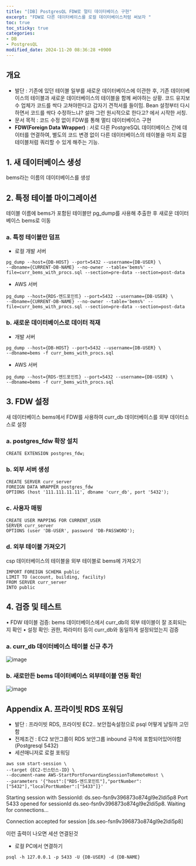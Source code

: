 ```yaml
---
title: "[DB] PostgresQL FDW로 멀티 데이터베이스 구현"
excerpt: "FDW로 다른 데이터베이스를 로컬 데이터베이스처럼 써보자 "
toc: true
toc_sticky: true
categories:
- DB
- PostgresQL
modified_date: 2024-11-20 08:36:28 +0900
---
```

## 개요 
- 발단 : 기존에 있던 테이블 일부를 새로운 데이터베이스에 이관한 후, 기존 데이터베이스의 테이블과 새로운 데이터베이스의 테이블을 함께 써야하는 상황. 코드 유지보수 업체가 코드를 싹다 고쳐야한다고 갑자기 견적서를 들이밈. Bean 설정부터 다시하면서 코드를 싹다 수정하느냐? 설마 그런 원시적으로 한다고? 에서 시작한 서칭. 
- 문서 목적 : 코드 수정 없이 FDW를 통해 멀티 데이터베이스 구현 
- **FDW(Foreign Data Wrapper)** : 서로 다른 PostgreSQL 데이터베이스 간에 데이터를 연결하여, 별도의 코드 변경 없이 다른 데이터베이스의 테이블을 마치 로컬 테이블처럼 쿼리할 수 있게 해주는 기능. 

## 1. 새 데이터베이스 생성

bems라는 이름의 데이터베이스를 생성

## 2. 특정 테이블 마이그레이션

테이블 이름에 bems가 포함된 테이블만 pg_dump를 사용해 추출한 후 새로운 데이터베이스 bems로 이동

### a. 특정 테이블만 덤프

- 로컬 개발 서버 
```
pg_dump --host={DB-HOST} --port=5432 --username={DB-USER} \
--dbname={CURRENT-DB-NAME} --no-owner --table='bems%' --file=curr_bems_with_procs.sql --section=pre-data --section=post-data
```

- AWS 서버 
```
pg_dump --host={RDS-엔드포인트} --port=5432 --username={DB-USER} \
--dbname={CURRENT-DB-NAME} --no-owner --table='bems%' --file=curr_bems_with_procs.sql --section=pre-data --section=post-data
```

### b. 새로운 데이터베이스로 데이터 적재

- 개발 서버 
```
pg_dump --host={DB-HOST} --port=5432 --username={DB-USER} \
--dbname=bems -f curr_bems_with_procs.sql 
```

- AWS 서버 
```
pg_dump --host={RDS-엔드포인트} --port=5432 --username={DB-USER} \
--dbname=bems -f curr_bems_with_procs.sql
```

## 3. FDW 설정

새 데이터베이스 bems에서 FDW를 사용하여 curr_db 데이터베이스를 외부 데이터소스로 설정

### a. postgres_fdw 확장 설치
```
CREATE EXTENSION postgres_fdw;
```

### b. 외부 서버 생성
```
CREATE SERVER curr_server
FOREIGN DATA WRAPPER postgres_fdw
OPTIONS (host '111.111.11.11', dbname 'curr_db', port '5432');
```

### c. 사용자 매핑
```
CREATE USER MAPPING FOR CURRENT_USER
SERVER curr_server
OPTIONS (user 'DB-USER', password 'DB-PASSWORD');
```

### d. 외부 테이블 가져오기

csp 데이터베이스의 테이블을 외부 테이블로 bems에 가져오기

```
IMPORT FOREIGN SCHEMA public
LIMIT TO (account, building, facility)
FROM SERVER curr_server
INTO public
```

## 4. 검증 및 테스트

•	FDW 테이블 검증: bems 데이터베이스에서 curr_db의 외부 테이블이 잘 조회되는지 확인
•	설정 확인: 권한, 파라미터 등이 curr_db와 동일하게 설정되었는지 검증

### a. curr_db 데이터베이스 테이블 신규 추가 
![image](https://github.com/user-attachments/assets/2f4a7c53-d34f-49f7-95fb-c5b062f210c7)

### b. 새로만든 bems 데이터베이스 외부테이블 연동 확인 
![image](https://github.com/user-attachments/assets/a62b45cc-5f8e-4fb7-8b05-87f3fa315479)


## Appendix A. 프라이빗 RDS 포워딩 
- 발단 : 프라이빗 RDS, 프라이빗 EC2.. 보안접속설정으로 psql 어떻게 날릴까 고민함 
- 전제조건 : EC2 보안그룹이 RDS 보안그룹 inbound 규칙에 포함되어있어야함 (Postgresql 5432)
- 세션매니저로 로컬 포워딩 
 ```
 aws ssm start-session \
--target {EC2-인스턴스-ID} \
--document-name AWS-StartPortForwardingSessionToRemoteHost \
--parameters '{"host":["RDS-엔드포인트"],"portNumber":["5432"],"localPortNumber":["5433"]}'
 ```
 
Starting session with SessionId: ds.seo-fsn9v396873o874gl9e2ldi5p8
Port 5433 opened for sessionId ds.seo-fsn9v396873o874gl9e2ldi5p8.
Waiting for connections...

Connection accepted for session [ds.seo-fsn9v396873o874gl9e2ldi5p8]

이런 출력이 나오면 세션 연결된것 

-  로컬 PC에서 연결하기 
```
psql -h 127.0.0.1 -p 5433 -U {DB-USER} -d {DB-NAME}
```
